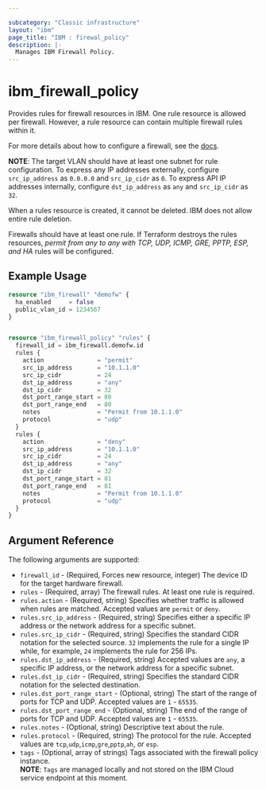 ```yaml
---

subcategory: "Classic infrastructure"
layout: "ibm"
page_title: "IBM : firewal_policy"
description: |-
  Manages IBM Firewall Policy.
---
```


# ibm\_firewall_policy

Provides rules for firewall resources in IBM. One rule resource is allowed per firewall. However, a rule resource can contain multiple firewall rules within it.

For more details about how to configure a firewall, see the [docs](https://knowledgelayer.softlayer.com/procedure/configure-hardware-firewall-dedicated).  

**NOTE**: The target VLAN should have at least one subnet for rule configuration. To express any IP addresses externally, configure `src_ip_address` as `0.0.0.0` and `src_ip_cidr` as `0`. To express API IP addresses internally, configure `dst_ip_address` as `any` and `src_ip_cidr` as `32`.

When a rules resource is created, it cannot be deleted. IBM does not allow entire rule deletion.

Firewalls should have at least one rule. If Terraform destroys the rules resources, _permit from any to any with TCP, UDP, ICMP, GRE, PPTP, ESP, and HA_ rules will be configured.

## Example Usage

```terraform
resource "ibm_firewall" "demofw" {
  ha_enabled     = false
  public_vlan_id = 1234567
}


resource "ibm_firewall_policy" "rules" {
  firewall_id = ibm_firewall.demofw.id
  rules {
    action               = "permit"
    src_ip_address       = "10.1.1.0"
    src_ip_cidr          = 24
    dst_ip_address       = "any"
    dst_ip_cidr          = 32
    dst_port_range_start = 80
    dst_port_range_end   = 80
    notes                = "Permit from 10.1.1.0"
    protocol             = "udp"
  }
  rules {
    action               = "deny"
    src_ip_address       = "10.1.1.0"
    src_ip_cidr          = 24
    dst_ip_address       = "any"
    dst_ip_cidr          = 32
    dst_port_range_start = 81
    dst_port_range_end   = 81
    notes                = "Permit from 10.1.1.0"
    protocol             = "udp"
  }
}

```

## Argument Reference

The following arguments are supported:

* `firewall_id` - (Required, Forces new resource, integer) The device ID for the target hardware firewall.
* `rules` - (Required, array) The firewall rules. At least one rule is required.
* `rules.action` - (Required, string) Specifies whether traffic is allowed when rules are matched. Accepted values are `permit` or `deny`.
* `rules.src_ip_address` - (Required, string) Specifies either a specific IP address or the network address for a specific subnet.
* `rules.src_ip_cidr` - (Required, string) Specifies the standard CIDR notation for the selected source. `32` implements the rule for a single IP while, for example, `24` implements the rule for 256 IPs.
* `rules.dst_ip_address` - (Required, string) Accepted values are `any`, a specific IP address, or the network address for a specific subnet.
* `rules.dst_ip_cidr` - (Required, string) Specifies the standard CIDR notation for the selected destination.
* `rules.dst_port_range_start` - (Optional, string) The start of the range of ports for TCP and UDP. Accepted values are `1` - `65535`.
* `rules.dst_port_range_end` - (Optional, string) The end of the range of ports for TCP and UDP. Accepted values are `1` - `65535`.
* `rules.notes` - (Optional, string) Descriptive text about the rule.
* `rules.protocol` - (Required, string) The protocol for the rule. Accepted values are `tcp`,`udp`,`icmp`,`gre`,`pptp`,`ah`, or `esp`.
* `tags` - (Optional, array of strings) Tags associated with the firewall policy instance.  
  **NOTE**: `Tags` are managed locally and not stored on the IBM Cloud service endpoint at this moment.
